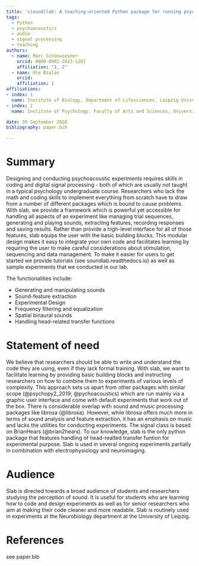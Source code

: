 ```yaml
---
title: 's(ound)lab: A teaching-oriented Python package for running psychoacoustic experiments and manipulating sounds'
tags:
  - Python
  - psychoacoustics
  - audio
  - signal processing
  - teaching
authors:
  - name: Marc Schönwiesner
    orcid: 0000-0002-2023-1207
    affiliation: "1, 2"
  - name: Ole Bialas
    orcid:
    affiliation: 1
affiliations:
- index: 1
  name: Institute of Biology, Department of Lifesciences, Leipzig University, Germany
- index: 2
  name: Institute of Psychology, Faculty of Arts and Sciences, University of Montreal, Canada

date: 30 September 2020
bibliography: paper.bib

---
```

# Summary
Designing and conducting psychoacoustic experiments requires skills in coding and digital signal
processing - both of which are usually not taught in a typical psychology undergraduate course.
Researchers who lack the math and coding skills to implement everything from scratch have to draw
from a number of different packages which is bound to cause problems. With slab, we provide a framework
which is powerful yet accessible for handling all aspects of an experiment like managing trial sequences,
generating and playing sounds, extracting features, recording responses and saving results.
Rather than provide a high-level interface for all of those features, slab equips the user with the basic building blocks.
This modular design makes it easy to integrate your own code and facilitates
learning by requiring the user to make careful considerations about stimulation, sequencing and data management.
To make it easier for users to get started we provide tutorials (see soundlab.readthedocs.io) as well as sample
experiments that we conducted in our lab.

The functionalities include:
* Generating and manipulating sounds
* Sound-feature extraction
* Experimental Design
* Frequency filtering and equalization
* Spatial binaural sounds
* Handling head-related transfer functions


# Statement of need
We believe that researchers should be able to write and understand the code they are using, even if they
lack formal training. With slab, we want to facilitate learning by providing basic building blocks and instructing
researchers on how to combine them to experiments of various levels of complexity. This approach sets us apart from
other packages with similar scope (@psychopy2_2019; @pychoacoustics) which are run mainly via a graphic user interface
and come with default experiments that work out of the box. There is considerable overlap with sound and music
processing packages like librosa (@librosa). However, while librosa offers much more in terms of sound analysis and
feature extraction, it has an emphasis on music and lacks the utilities for conducting experiments. The signal class
is based on BrianHears (@brian2hears). To our knowledge, slab is the only python package that features handling of head-realted transfer funtion for experimental purpose. Slab is used in several ongoing experiments partially in combination with
electrophysiology and neuroimaging.


# Audience
Slab is directed towards a broad audience of students and researchers studying the
perception of sound. It is useful for students who are learning how to code and design experiments
as well as for senior researchers who aim at making their code cleaner and more readable.
Slab is routinely used in experiments at the Neurobiology department at the University of Leipzig.


# References
see paper.bib
